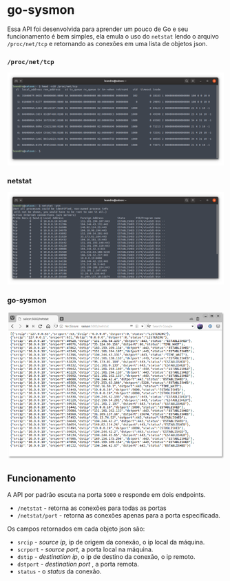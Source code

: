 # go-sysmon

Essa API foi desenvolvida para aprender um pouco de Go e seu funcionamento é bem simples, ela emula o uso do `netstat` lendo o arquivo `/proc/net/tcp` e retornando as conexões em uma lista de objetos json.

### `/proc/net/tcp`

![/proc/net/tcp](images/go-sysmon-01.png)

### netstat

![netstat](images/go-sysmon-02.png)

### go-sysmon

![go-sysmon](images/go-sysmon-03.png)

## Funcionamento

A API por padrão escuta na porta `5000` e responde em dois endpoints.

- `/netstat` - retorna as conexões para todas as portas
- `/netstat/port` - retorna as conexões apenas para a porta especificada.

Os campos retornados em cada objeto json são:
- `srcip` - _source ip_, ip de origem da conexão, o ip local da máquina.
- `scrport` - _source port_, a porta local na máquina.
- `dstip` - _destination ip_, o ip de destino da conexão, o ip remoto.
- `dstport` - _destination port_ , a porta remota.
- `status` - o _status_ da conexão.
